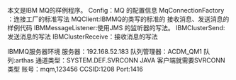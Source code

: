 本文是IBM MQ的样例程序。
Config：MQ 的配置信息
MqConnectionFactory ：连接工厂的标准写法
MQClient:IBMMQ的类写的标准的 接收消息、发送消息的样例代码
IBMMessageListener:使用JMS 的监听器的写法。
IBMClusterSend:发送消息的写法
IBMClusterReceive：接收消息的写法

IBMMQ服务器环境
服务器：192.168.52.183
队列管理器：ACDM_QM1
队列:arthas
通道类型：SYSTEM.DEF.SVRCONN  JAVA 客户端就需要SVRCONN 类型
账号：mqm,123456
CCSID:1208
Port:1416